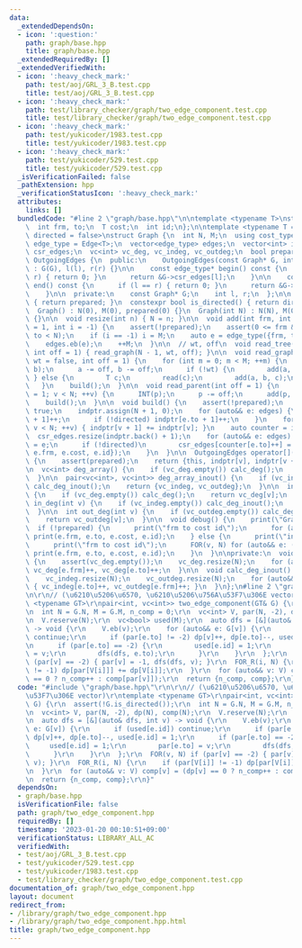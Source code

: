 ```yaml
---
data:
  _extendedDependsOn:
  - icon: ':question:'
    path: graph/base.hpp
    title: graph/base.hpp
  _extendedRequiredBy: []
  _extendedVerifiedWith:
  - icon: ':heavy_check_mark:'
    path: test/aoj/GRL_3_B.test.cpp
    title: test/aoj/GRL_3_B.test.cpp
  - icon: ':heavy_check_mark:'
    path: test/library_checker/graph/two_edge_component.test.cpp
    title: test/library_checker/graph/two_edge_component.test.cpp
  - icon: ':heavy_check_mark:'
    path: test/yukicoder/1983.test.cpp
    title: test/yukicoder/1983.test.cpp
  - icon: ':heavy_check_mark:'
    path: test/yukicoder/529.test.cpp
    title: test/yukicoder/529.test.cpp
  _isVerificationFailed: false
  _pathExtension: hpp
  _verificationStatusIcon: ':heavy_check_mark:'
  attributes:
    links: []
  bundledCode: "#line 2 \"graph/base.hpp\"\n\ntemplate <typename T>\nstruct Edge {\n\
    \  int frm, to;\n  T cost;\n  int id;\n};\n\ntemplate <typename T = int, bool\
    \ directed = false>\nstruct Graph {\n  int N, M;\n  using cost_type = T;\n  using\
    \ edge_type = Edge<T>;\n  vector<edge_type> edges;\n  vector<int> indptr;\n  vector<edge_type>\
    \ csr_edges;\n  vc<int> vc_deg, vc_indeg, vc_outdeg;\n  bool prepared;\n\n  class\
    \ OutgoingEdges {\n  public:\n    OutgoingEdges(const Graph* G, int l, int r)\
    \ : G(G), l(l), r(r) {}\n\n    const edge_type* begin() const {\n      if (l ==\
    \ r) { return 0; }\n      return &G->csr_edges[l];\n    }\n\n    const edge_type*\
    \ end() const {\n      if (l == r) { return 0; }\n      return &G->csr_edges[r];\n\
    \    }\n\n  private:\n    const Graph* G;\n    int l, r;\n  };\n\n  bool is_prepared()\
    \ { return prepared; }\n  constexpr bool is_directed() { return directed; }\n\n\
    \  Graph() : N(0), M(0), prepared(0) {}\n  Graph(int N) : N(N), M(0), prepared(0)\
    \ {}\n\n  void resize(int n) { N = n; }\n\n  void add(int frm, int to, T cost\
    \ = 1, int i = -1) {\n    assert(!prepared);\n    assert(0 <= frm && 0 <= to &&\
    \ to < N);\n    if (i == -1) i = M;\n    auto e = edge_type({frm, to, cost, i});\n\
    \    edges.eb(e);\n    ++M;\n  }\n\n  // wt, off\n  void read_tree(bool wt = false,\
    \ int off = 1) { read_graph(N - 1, wt, off); }\n\n  void read_graph(int M, bool\
    \ wt = false, int off = 1) {\n    for (int m = 0; m < M; ++m) {\n      INT(a,\
    \ b);\n      a -= off, b -= off;\n      if (!wt) {\n        add(a, b);\n     \
    \ } else {\n        T c;\n        read(c);\n        add(a, b, c);\n      }\n \
    \   }\n    build();\n  }\n\n  void read_parent(int off = 1) {\n    for (int v\
    \ = 1; v < N; ++v) {\n      INT(p);\n      p -= off;\n      add(p, v);\n    }\n\
    \    build();\n  }\n\n  void build() {\n    assert(!prepared);\n    prepared =\
    \ true;\n    indptr.assign(N + 1, 0);\n    for (auto&& e: edges) {\n      indptr[e.frm\
    \ + 1]++;\n      if (!directed) indptr[e.to + 1]++;\n    }\n    for (int v = 0;\
    \ v < N; ++v) { indptr[v + 1] += indptr[v]; }\n    auto counter = indptr;\n  \
    \  csr_edges.resize(indptr.back() + 1);\n    for (auto&& e: edges) {\n      csr_edges[counter[e.frm]++]\
    \ = e;\n      if (!directed)\n        csr_edges[counter[e.to]++] = edge_type({e.to,\
    \ e.frm, e.cost, e.id});\n    }\n  }\n\n  OutgoingEdges operator[](int v) const\
    \ {\n    assert(prepared);\n    return {this, indptr[v], indptr[v + 1]};\n  }\n\
    \n  vc<int> deg_array() {\n    if (vc_deg.empty()) calc_deg();\n    return vc_deg;\n\
    \  }\n\n  pair<vc<int>, vc<int>> deg_array_inout() {\n    if (vc_indeg.empty())\
    \ calc_deg_inout();\n    return {vc_indeg, vc_outdeg};\n  }\n\n  int deg(int v)\
    \ {\n    if (vc_deg.empty()) calc_deg();\n    return vc_deg[v];\n  }\n\n  int\
    \ in_deg(int v) {\n    if (vc_indeg.empty()) calc_deg_inout();\n    return vc_indeg[v];\n\
    \  }\n\n  int out_deg(int v) {\n    if (vc_outdeg.empty()) calc_deg_inout();\n\
    \    return vc_outdeg[v];\n  }\n\n  void debug() {\n    print(\"Graph\");\n  \
    \  if (!prepared) {\n      print(\"frm to cost id\");\n      for (auto&& e: edges)\
    \ print(e.frm, e.to, e.cost, e.id);\n    } else {\n      print(\"indptr\", indptr);\n\
    \      print(\"frm to cost id\");\n      FOR(v, N) for (auto&& e: (*this)[v])\
    \ print(e.frm, e.to, e.cost, e.id);\n    }\n  }\n\nprivate:\n  void calc_deg()\
    \ {\n    assert(vc_deg.empty());\n    vc_deg.resize(N);\n    for (auto&& e: edges)\
    \ vc_deg[e.frm]++, vc_deg[e.to]++;\n  }\n\n  void calc_deg_inout() {\n    assert(vc_indeg.empty());\n\
    \    vc_indeg.resize(N);\n    vc_outdeg.resize(N);\n    for (auto&& e: edges)\
    \ { vc_indeg[e.to]++, vc_outdeg[e.frm]++; }\n  }\n};\n#line 2 \"graph/two_edge_component.hpp\"\
    \n\r\n// (\u6210\u5206\u6570, \u6210\u5206\u756A\u53F7\u306E vector)\r\ntemplate\
    \ <typename GT>\r\npair<int, vc<int>> two_edge_component(GT& G) {\r\n  assert(!G.is_directed());\r\
    \n  int N = G.N, M = G.M, n_comp = 0;\r\n  vc<int> V, par(N, -2), dp(N), comp(N);\r\
    \n  V.reserve(N);\r\n  vc<bool> used(M);\r\n  auto dfs = [&](auto& dfs, int v)\
    \ -> void {\r\n    V.eb(v);\r\n    for (auto&& e: G[v]) {\r\n      if (used[e.id])\
    \ continue;\r\n      if (par[e.to] != -2) dp[v]++, dp[e.to]--, used[e.id] = 1;\r\
    \n      if (par[e.to] == -2) {\r\n        used[e.id] = 1;\r\n        par[e.to]\
    \ = v;\r\n        dfs(dfs, e.to);\r\n      }\r\n    }\r\n  };\r\n  FOR(v, N) if\
    \ (par[v] == -2) { par[v] = -1, dfs(dfs, v); }\r\n  FOR_R(i, N) {\r\n    if (par[V[i]]\
    \ != -1) dp[par[V[i]]] += dp[V[i]];\r\n  }\r\n  for (auto&& v: V) comp[v] = (dp[v]\
    \ == 0 ? n_comp++ : comp[par[v]]);\r\n  return {n_comp, comp};\r\n}\n"
  code: "#include \"graph/base.hpp\"\r\n\r\n// (\u6210\u5206\u6570, \u6210\u5206\u756A\
    \u53F7\u306E vector)\r\ntemplate <typename GT>\r\npair<int, vc<int>> two_edge_component(GT&\
    \ G) {\r\n  assert(!G.is_directed());\r\n  int N = G.N, M = G.M, n_comp = 0;\r\
    \n  vc<int> V, par(N, -2), dp(N), comp(N);\r\n  V.reserve(N);\r\n  vc<bool> used(M);\r\
    \n  auto dfs = [&](auto& dfs, int v) -> void {\r\n    V.eb(v);\r\n    for (auto&&\
    \ e: G[v]) {\r\n      if (used[e.id]) continue;\r\n      if (par[e.to] != -2)\
    \ dp[v]++, dp[e.to]--, used[e.id] = 1;\r\n      if (par[e.to] == -2) {\r\n   \
    \     used[e.id] = 1;\r\n        par[e.to] = v;\r\n        dfs(dfs, e.to);\r\n\
    \      }\r\n    }\r\n  };\r\n  FOR(v, N) if (par[v] == -2) { par[v] = -1, dfs(dfs,\
    \ v); }\r\n  FOR_R(i, N) {\r\n    if (par[V[i]] != -1) dp[par[V[i]]] += dp[V[i]];\r\
    \n  }\r\n  for (auto&& v: V) comp[v] = (dp[v] == 0 ? n_comp++ : comp[par[v]]);\r\
    \n  return {n_comp, comp};\r\n}"
  dependsOn:
  - graph/base.hpp
  isVerificationFile: false
  path: graph/two_edge_component.hpp
  requiredBy: []
  timestamp: '2023-01-20 00:10:51+09:00'
  verificationStatus: LIBRARY_ALL_AC
  verifiedWith:
  - test/aoj/GRL_3_B.test.cpp
  - test/yukicoder/529.test.cpp
  - test/yukicoder/1983.test.cpp
  - test/library_checker/graph/two_edge_component.test.cpp
documentation_of: graph/two_edge_component.hpp
layout: document
redirect_from:
- /library/graph/two_edge_component.hpp
- /library/graph/two_edge_component.hpp.html
title: graph/two_edge_component.hpp
---
```

